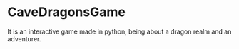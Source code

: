 # CaveDragonsGame
It is an interactive game made in python, being about a dragon realm and an adventurer.
